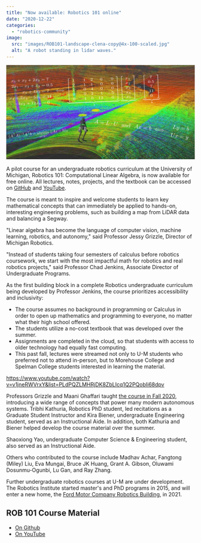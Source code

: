 ```yaml
---
title: "Now available: Robotics 101 online"
date: "2020-12-22"
categories: 
  - "robotics-community"
image: 
  src: "images/ROB101-landscape-clena-copy@4x-100-scaled.jpg"
  alt: "A robot standing in lidar waves."
---
```


![Robot standing in lidar waves](images/ROB101-landscape-clena-copy@4x-100-1024x512.jpg)

A pilot course for an undergraduate robotics curriculum at the University of Michigan, Robotics 101: Computational Linear Algebra, is now available for free online. All lectures, notes, projects, and the textbook can be accessed on [GitHub](http://github.com/michiganrobotics/rob101) and [YouTube](https://www.youtube.com/watch?v=v1jneRWVrxY&list=PLdPQZLMHRjDK8ZbLIcq1Q2PQobIi68dpv).

The course is meant to inspire and welcome students to learn key mathematical concepts that can immediately be applied to hands-on, interesting engineering problems, such as building a map from LiDAR data and balancing a Segway.

"Linear algebra has become the language of computer vision, machine learning, robotics, and autonomy," said Professor Jessy Grizzle, Director of Michigan Robotics.

<!--more-->

"Instead of students taking four semesters of calculus before robotics coursework, we start with the most impactful math for robotics and real robotics projects," said Professor Chad Jenkins, Associate Director of Undergraduate Programs.

As the first building block in a complete Robotics undergraduate curriculum being developed by Professor Jenkins, the course prioritizes accessibility and inclusivity:

- The course assumes no background in programming or Calculus in order to open up mathematics and programming to everyone, no matter what their high school offered.
- The students utilize a no-cost textbook that was developed over the summer.
- Assignments are completed in the cloud, so that students with access to older technology had equally fast computing.
- This past fall, lectures were streamed not only to U-M students who preferred not to attend in-person, but to Morehouse College and Spelman College students interested in learning the material.

https://www.youtube.com/watch?v=v1jneRWVrxY&list=PLdPQZLMHRjDK8ZbLIcq1Q2PQobIi68dpv

Professors Grizzle and Maani Ghaffari taught [the course in Fall 2020](https://2024.robotics.umich.edu/academic-program/course-offerings/rob101-fall-2020/ "ROB 101: Computational Linear Algebra"), introducing a wide range of concepts that power many modern autonomous systems. Tribhi Kathuria, Robotics PhD student, led recitations as a Graduate Student Instructor and Kira Biener, undergraduate Engineering student, served as an Instructional Aide. In addition, both Kathuria and Biener helped develop the course material over the summer.

Shaoxiong Yao, undergraduate Computer Science & Engineering student, also served as an Instructional Aide.

Others who contributed to the course include Madhav Achar, Fangtong (Miley) Liu, Eva Mungai, Bruce JK Huang, Grant A. Gibson, Oluwami Dosunmu-Ogunbi, Lu Gan, and Ray Zhang.

Further undergraduate robotics courses at U-M are under development. The Robotics Institute started master's and PhD programs in 2015, and will enter a new home, the [Ford Motor Company Robotics Building](https://2024.robotics.umich.edu/about/ford-motor-company-robotics-building/ "Ford Robotics Building"), in 2021.

## ROB 101 Course Material

- [](https://www.engin.umich.edu/about/diversity/students/)[On Github](https://github.com/michiganrobotics/rob101)
- [](https://www.engin.umich.edu/about/diversity/students/)[On YouTube](https://www.youtube.com/playlist?list=PLdPQZLMHRjDK8ZbLIcq1Q2PQobIi68dpv)
